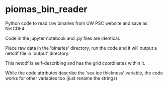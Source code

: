 # piomas_bin_reader
Python code to read raw binaries from UW PSC website and save as NetCDF4

Code in the jupyter notebook and .py files are identical.

Place raw data in the 'binaries' directory, run the code and it will output a netcdf file in 'output' directory.

This netcdf is self-describing and has the grid coordinates within it.

While the code attributes describe the 'sea ice thickness' variable, 
the code works for other variables too (just rename the strings)
